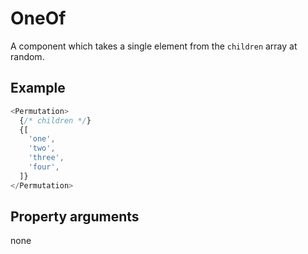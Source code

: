 # OneOf

A component which takes a single element from the `children` array at random.

## Example

```javascript
<Permutation>
  {/* children */}
  {[
    'one',
    'two',
    'three',
    'four',
  ]}
</Permutation>
```

## Property arguments

none